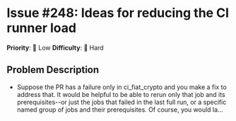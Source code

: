 # Issue #248: Ideas for reducing the CI runner load

**Priority**: 🚀 Low
**Difficulty**: 🔴 Hard

## Problem Description

- Suppose the PR has a failure only in ci_fiat_crypto and you make a fix to address that. It would be helpful to be able to rerun only that job and its prerequisites--or just the jobs that failed in the last full run, or a specific named group of jobs and their prerequisites. Of course, you would la...
